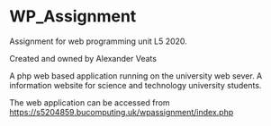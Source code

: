 # WP_Assignment
Assignment for web programming unit L5 2020.

Created and owned by Alexander Veats

A php web based application running on the university web sever.
A information website for science and technology university students.

The web application can be accessed from https://s5204859.bucomputing.uk/wpassignment/index.php
